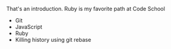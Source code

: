 That's an introduction. Ruby is my favorite path at Code School
* Git
* JavaScript
* Ruby
* Killing history using git rebase